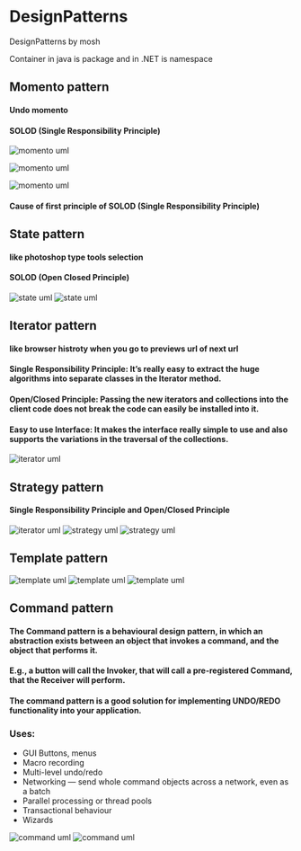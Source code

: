 # DesignPatterns
DesignPatterns by mosh


Container in java is package and in .NET is namespace 


 ## Momento pattern
 #### Undo momento
 #### SOLOD (Single Responsibility Principle)

![momento uml](/momento_pattern/pictures/momento_1.png)

![momento uml](/momento_pattern/pictures/momento_2.png)

![momento uml](/momento_pattern/pictures/momento_3.png)

#### Cause of first principle of SOLOD (Single Responsibility Principle)

## State pattern
#### like photoshop type tools selection
#### SOLOD (Open Closed Principle)
![state uml](/state_pattern/pictures/state_pattern.png)
![state uml](/state_pattern/pictures/state_pattern2.png)



## Iterator pattern
#### like browser histroty when you go to previews url of next url
#### Single Responsibility Principle: It’s really easy to extract the huge algorithms into separate classes in the Iterator method.
#### Open/Closed Principle: Passing the new iterators and collections into the client code does not break the code can easily be installed into it.
#### Easy to use Interface: It makes the interface really simple to use and also supports the variations in the traversal of the collections.
![iterator uml](/iterator_pattern/pictures/iterator_pattern.png)


## Strategy pattern
#### Single Responsibility Principle and Open/Closed Principle
![iterator uml](/strategy_pattern/pictures/strategy_pattern1.png)
![strategy uml](/strategy_pattern/pictures/strategy_pattern2.png)
![strategy uml](/strategy_pattern/pictures/strategy_pattern3.png)

## Template pattern
![template uml](/template_pattern/pictures/template_pattern1.png)
![template uml](/template_pattern/pictures/template_pattern2.png)
![template uml](/template_pattern/pictures/template_pattern3.png)

## Command pattern
#### The Command pattern is a behavioural design pattern, in which an abstraction exists between an object that invokes a command, and the object that performs it.
#### E.g., a button will call the Invoker, that will call a pre-registered Command, that the Receiver will perform.
#### The command pattern is a good solution for implementing UNDO/REDO functionality into your application.
### Uses:

* GUI Buttons, menus
* Macro recording
* Multi-level undo/redo
* Networking — send whole command objects across a network, even as a batch
* Parallel processing or thread pools
* Transactional behaviour
* Wizards

![command uml](/command_pattern/pictures/command_pattern1.png)
![command uml](/command_pattern/pictures/command_pattern.png)



